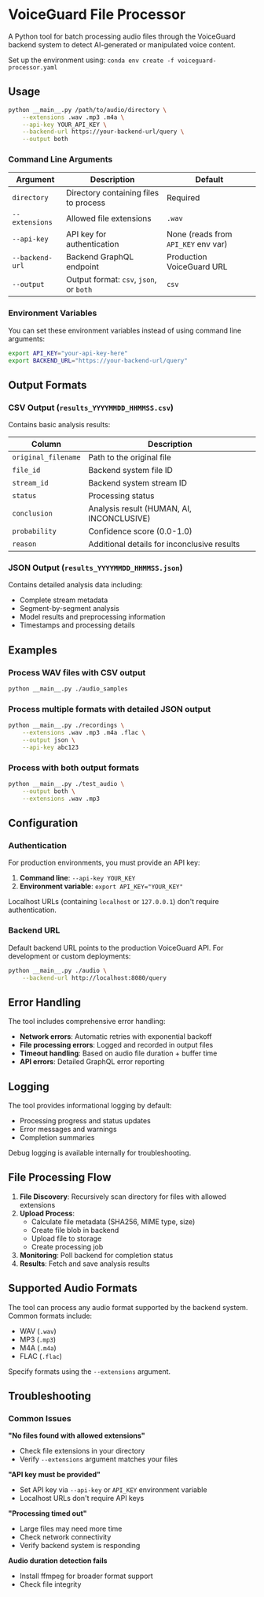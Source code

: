 # VoiceGuard File Processor

A Python tool for batch processing audio files through the VoiceGuard backend system to detect AI-generated or manipulated voice content.

Set up the environment using: `conda env create -f voiceguard-processor.yaml`

## Usage

```bash
python __main__.py /path/to/audio/directory \
    --extensions .wav .mp3 .m4a \
    --api-key YOUR_API_KEY \
    --backend-url https://your-backend-url/query \
    --output both
```

### Command Line Arguments

| Argument | Description | Default |
|----------|-------------|---------|
| `directory` | Directory containing files to process | Required |
| `--extensions` | Allowed file extensions | `.wav` |
| `--api-key` | API key for authentication | None (reads from `API_KEY` env var) |
| `--backend-url` | Backend GraphQL endpoint | Production VoiceGuard URL |
| `--output` | Output format: `csv`, `json`, or `both` | `csv` |

### Environment Variables

You can set these environment variables instead of using command line arguments:

```bash
export API_KEY="your-api-key-here"
export BACKEND_URL="https://your-backend-url/query"
```

## Output Formats

### CSV Output (`results_YYYYMMDD_HHMMSS.csv`)

Contains basic analysis results:

| Column | Description |
|--------|-------------|
| `original_filename` | Path to the original file |
| `file_id` | Backend system file ID |
| `stream_id` | Backend system stream ID |
| `status` | Processing status |
| `conclusion` | Analysis result (HUMAN, AI, INCONCLUSIVE) |
| `probability` | Confidence score (0.0-1.0) |
| `reason` | Additional details for inconclusive results |

### JSON Output (`results_YYYYMMDD_HHMMSS.json`)

Contains detailed analysis data including:
- Complete stream metadata
- Segment-by-segment analysis
- Model results and preprocessing information
- Timestamps and processing details

## Examples

### Process WAV files with CSV output
```bash
python __main__.py ./audio_samples
```

### Process multiple formats with detailed JSON output
```bash
python __main__.py ./recordings \
    --extensions .wav .mp3 .m4a .flac \
    --output json \
    --api-key abc123
```

### Process with both output formats
```bash
python __main__.py ./test_audio \
    --output both \
    --extensions .wav .mp3
```

## Configuration

### Authentication

For production environments, you must provide an API key:

1. **Command line**: `--api-key YOUR_KEY`
2. **Environment variable**: `export API_KEY="YOUR_KEY"`

Localhost URLs (containing `localhost` or `127.0.0.1`) don't require authentication.

### Backend URL

Default backend URL points to the production VoiceGuard API. For development or custom deployments:

```bash
python __main__.py ./audio \
    --backend-url http://localhost:8080/query
```

## Error Handling

The tool includes comprehensive error handling:

- **Network errors**: Automatic retries with exponential backoff
- **File processing errors**: Logged and recorded in output files
- **Timeout handling**: Based on audio file duration + buffer time
- **API errors**: Detailed GraphQL error reporting

## Logging

The tool provides informational logging by default:
- Processing progress and status updates
- Error messages and warnings
- Completion summaries

Debug logging is available internally for troubleshooting.

## File Processing Flow

1. **File Discovery**: Recursively scan directory for files with allowed extensions
2. **Upload Process**: 
   - Calculate file metadata (SHA256, MIME type, size)
   - Create file blob in backend
   - Upload file to storage
   - Create processing job
3. **Monitoring**: Poll backend for completion status
4. **Results**: Fetch and save analysis results

## Supported Audio Formats

The tool can process any audio format supported by the backend system. Common formats include:

- WAV (`.wav`)
- MP3 (`.mp3`)
- M4A (`.m4a`)
- FLAC (`.flac`)

Specify formats using the `--extensions` argument.

## Troubleshooting

### Common Issues

**"No files found with allowed extensions"**
- Check file extensions in your directory
- Verify `--extensions` argument matches your files

**"API key must be provided"**
- Set API key via `--api-key` or `API_KEY` environment variable
- Localhost URLs don't require API keys

**"Processing timed out"**
- Large files may need more time
- Check network connectivity
- Verify backend system is responding

**Audio duration detection fails**
- Install ffmpeg for broader format support
- Check file integrity
